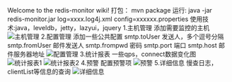 Welcome to the redis-monitor wiki!
打包： mvn package
运行: java -jar redis-monitor.jar log=xxxx.log4j.xml config=xxxxxx.properties
使用技术:java，leveldb，jetty，lazyui，jquery
1.主机管理
添加需要监控的主机
![主机管理](https://github.com/shaowei3384/redis-monitor/blob/master/screenshot/主机管理.png)
2.配置管理
添加一些公共配置
smtp.toUser	发送人，多个逗号分隔
smtp.fromUser	邮件发送人
smtp.frompwd	密码
smtp.port	端口
smtp.host	邮件服务器地址
![配置管理](https://github.com/shaowei3384/redis-monitor/blob/master/screenshot/配置管理.png)
3.统计报表
一些qps，connect数据变化图
![统计报表1](https://github.com/shaowei3384/redis-monitor/blob/master/screenshot/统计报表1.png)
![统计报表2](https://github.com/shaowei3384/redis-monitor/blob/master/screenshot/统计报表2.png)
4.预警
配置预警项
![预警](https://github.com/shaowei3384/redis-monitor/blob/master/screenshot/预警.png)
5.详细信息
慢查日志，clientList等信息的查询 
![详细信息](https://github.com/shaowei3384/redis-monitor/blob/master/screenshot/详细信息.png)
